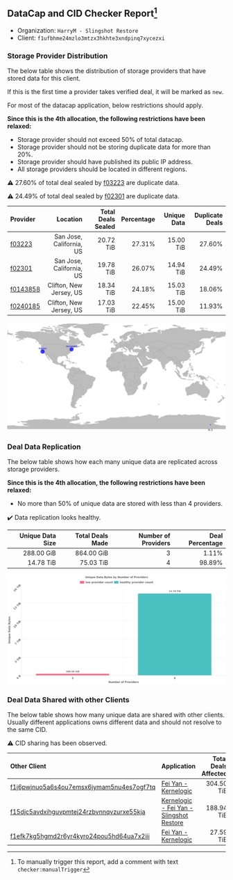 ## DataCap and CID Checker Report[^1]
 - Organization: `HarryM - Slingshot Restore`
 - Client: `f1ufbhme24mzlo3mtzx3hkhte3xndpinq7xycezxi`
### Storage Provider Distribution
The below table shows the distribution of storage providers that have stored data for this client.

If this is the first time a provider takes verified deal, it will be marked as `new`.

For most of the datacap application, below restrictions should apply.

**Since this is the 4th allocation, the following restrictions have been relaxed:**
 - Storage provider should not exceed 50% of total datacap.
 - Storage provider should not be storing duplicate data for more than 20%.
 - Storage provider should have published its public IP address.
 - All storage providers should be located in different regions.

⚠️ 27.60% of total deal sealed by [f03223](https://filfox.info/en/address/f03223) are duplicate data.

⚠️ 24.49% of total deal sealed by [f02301](https://filfox.info/en/address/f02301) are duplicate data.

| Provider                                            |                 Location | Total Deals Sealed | Percentage | Unique Data | Duplicate Deals |
| :-------------------------------------------------- | -----------------------: | -----------------: | ---------: | ----------: | --------------: |
| [f03223](https://filfox.info/en/address/f03223)     | San Jose, California, US |          20.72 TiB |     27.31% |   15.00 TiB |          27.60% |
| [f02301](https://filfox.info/en/address/f02301)     | San Jose, California, US |          19.78 TiB |     26.07% |   14.94 TiB |          24.49% |
| [f0143858](https://filfox.info/en/address/f0143858) |  Clifton, New Jersey, US |          18.34 TiB |     24.18% |   15.03 TiB |          18.06% |
| [f0240185](https://filfox.info/en/address/f0240185) |  Clifton, New Jersey, US |          17.03 TiB |     22.45% |   15.00 TiB |          11.93% |

![Provider Distribution](https://raw.githubusercontent.com/data-preservation-programs/filplus-checker-assets/main/filecoin-project/filecoin-plus-large-datasets/issues/172/1671093463749.png)
### Deal Data Replication
The below table shows how each many unique data are replicated across storage providers.

**Since this is the 4th allocation, the following restrictions have been relaxed:**
- No more than 50% of unique data are stored with less than 4 providers.

✔️ Data replication looks healthy.

| Unique Data Size | Total Deals Made | Number of Providers | Deal Percentage |
| ---------------: | ---------------: | ------------------: | --------------: |
|       288.00 GiB |       864.00 GiB |                   3 |           1.11% |
|        14.78 TiB |        75.03 TiB |                   4 |          98.89% |

![Replication Distribution](https://raw.githubusercontent.com/data-preservation-programs/filplus-checker-assets/main/filecoin-project/filecoin-plus-large-datasets/issues/172/1671093464424.png)
### Deal Data Shared with other Clients
The below table shows how many unique data are shared with other clients.
Usually different applications owns different data and should not resolve to the same CID.

⚠️ CID sharing has been observed.

| Other Client                                                                                                          | Application                                                                                                               | Total Deals Affected | Unique CIDs |  Verifier |
| :-------------------------------------------------------------------------------------------------------------------- | :------------------------------------------------------------------------------------------------------------------------ | -------------------: | ----------: | --------: |
| [f1j6pwjnuo5a6s4ou7emsx6jymam5nu4es7ogf7tq](https://filfox.info/en/address/f1j6pwjnuo5a6s4ou7emsx6jymam5nu4es7ogf7tq) | [Fei Yan \- Kernelogic](https://github.com/filecoin-project/filecoin-plus-large-datasets/issues/304)                      |           304.50 TiB |         782 | LDN # 304 |
| [f15djc5avdxihguvpmtej24rzbvnnqvzurxe55kja](https://filfox.info/en/address/f15djc5avdxihguvpmtej24rzbvnnqvzurxe55kja) | [Kernelogic \- Fei Yan \- Slingshot Restore](https://github.com/filecoin-project/filecoin-plus-large-datasets/issues/136) |           188.94 TiB |         794 | LDN # 136 |
| [f1efk7kg5hgmd2r6yr4kyro24pou5hd64ua7x2iii](https://filfox.info/en/address/f1efk7kg5hgmd2r6yr4kyro24pou5hd64ua7x2iii) | [Fei Yan \- Kernelogic](https://github.com/filecoin-project/filecoin-plus-large-datasets/issues/298)                      |            27.59 TiB |         125 | LDN # 298 |

[^1]: To manually trigger this report, add a comment with text `checker:manualTrigger`
